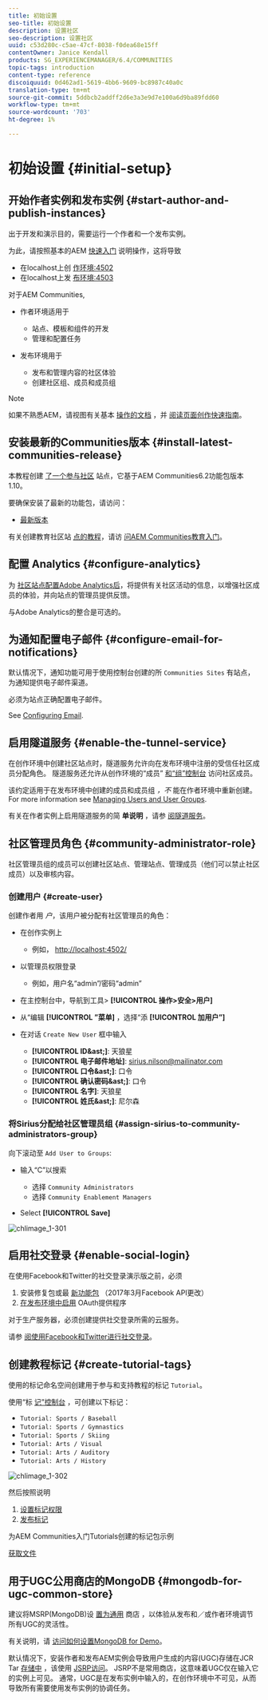 ```yaml
---
title: 初始设置
seo-title: 初始设置
description: 设置社区
seo-description: 设置社区
uuid: c53d280c-c5ae-47cf-8038-f0dea68e15ff
contentOwner: Janice Kendall
products: SG_EXPERIENCEMANAGER/6.4/COMMUNITIES
topic-tags: introduction
content-type: reference
discoiquuid: 0d462ad1-5619-4bb6-9609-bc8987c40a0c
translation-type: tm+mt
source-git-commit: 5ddbcb2addff2d6e3a3e9d7e100a6d9ba89fdd60
workflow-type: tm+mt
source-wordcount: '703'
ht-degree: 1%

---
```



# 初始设置 {#initial-setup}

## 开始作者实例和发布实例 {#start-author-and-publish-instances}

出于开发和演示目的，需要运行一个作者和一个发布实例。

为此，请按照基本的AEM [快速入门](../../help/sites-deploying/deploy.md#getting-started) 说明操作，这将导致

* 在localhost上创 [作环境:4502](http://localhost:4502/)
* 在localhost上发 [布环境:4503](http://localhost:4503/)

对于AEM Communities,

* 作者环境适用于

   * 站点、模板和组件的开发
   * 管理和配置任务

* 发布环境用于

   * 发布和管理内容的社区体验
   * 创建社区组、成员和成员组

>[!NOTE]
>
>如果不熟悉AEM，请视图有关基本 [操作的文档](../../help/sites-authoring/basic-handling.md) ，并 [阅读页面创作快速指南](../../help/sites-authoring/qg-page-authoring.md)。

## 安装最新的Communities版本 {#install-latest-communities-release}

本教程创建 [了一个参与社区](overview.md#engagement-community) 站点，它基于AEM Communities6.2功能包版本1.10。

要确保安装了最新的功能包，请访问：

* [最新版本](deploy-communities.md#latest-releases)

有关创建教育社区站 [点的教程](overview.md#enablement-community)，请访 [问AEM Communities教育入门](getting-started-enablement.md)。

## 配置 Analytics {#configure-analytics}

为 [社区站点配置Adobe Analytics后](analytics.md)，将提供有关社区活动的信息，以增强社区成员的体验，并向站点的管理员提供反馈。

与Adobe Analytics的整合是可选的。

## 为通知配置电子邮件 {#configure-email-for-notifications}

默认情况下，通知功能可用于使用控制台创建的所 `Communities Sites` 有站点，为通知提供电子邮件渠道。

必须为站点正确配置电子邮件。

See [Configuring Email](email.md).

## 启用隧道服务 {#enable-the-tunnel-service}

在创作环境中创建社区站点时，隧道服务允许向在发布环境中注册的受信任社区成员分配角色。 隧道服务还允许从创作环境的“成员” [和“组”控制台](members.md) 访问社区成员。

该约定适用于在发布环境中创建的成员和成员组 *，不* 能在作者环境中重新创建。 For more information see [Managing Users and User Groups](users.md).

有关在作者实例上启用隧道服务的简 **单说明** ，请参 [阅隧道服务](deploy-communities.md#tunnel-service-on-author)。

## 社区管理员角色 {#community-administrator-role}

社区管理员组的成员可以创建社区站点、管理站点、管理成员（他们可以禁止社区成员）以及审核内容。

### 创建用户 {#create-user}

创建作者用 *户*，该用户被分配有社区管理员的角色：

* 在创作实例上

   * 例如， [http://localhost:4502/](http://localhost:4503/)

* 以管理员权限登录

   * 例如，用户名“admin”/密码“admin”

* 在主控制台中，导航到工具> **[!UICONTROL 操作>安全>用户]**
* 从“编辑 **[!UICONTROL ”菜单]** ，选择“添 **[!UICONTROL 加用户”]**

* 在对话 `Create New User` 框中输入

   * **[!UICONTROL ID&amp;ast;]**: 天狼星
   * **[!UICONTROL 电子邮件地址]**: sirius.nilson@mailinator.com
   * **[!UICONTROL 口令&amp;ast;]**: 口令
   * **[!UICONTROL 确认密码&amp;ast;]**: 口令
   * **[!UICONTROL 名字]**: 天狼星
   * **[!UICONTROL 姓氏&amp;ast;]**: 尼尔森

### 将Sirius分配给社区管理员组 {#assign-sirius-to-community-administrators-group}

向下滚动至 `Add User to Groups`:

* 输入“C”以搜索

   * 选择 `Community Administrators`
   * 选择 `Community Enablement Managers`

* Select **[!UICONTROL Save]**

![chlimage_1-301](assets/chlimage_1-301.png)

## 启用社交登录 {#enable-social-login}

在使用Facebook和Twitter的社交登录演示版之前，必须

1. 安装修复包或最 [新功能包](deploy-communities.md#latestfeaturepack) （2017年3月Facebook API更改）
1. [在发布环境中启用](social-login.md#adobe-granite-oauth-authentication-handler) OAuth提供程序

对于生产服务器，必须创建提供社交登录所需的云服务。

请参 [阅使用Facebook和Twitter进行社交登录](social-login.md)。

## 创建教程标记 {#create-tutorial-tags}

使用的标记命名空间创建用于参与和支持教程的标记 `Tutorial`。

使用“标 [记”控制台](../../help/sites-administering/tags.md#tagging-console) ，可创建以下标记：

* `Tutorial: Sports / Baseball`
* `Tutorial: Sports / Gymnastics`
* `Tutorial: Sports / Skiing`
* `Tutorial: Arts / Visual`
* `Tutorial: Arts / Auditory`
* `Tutorial: Arts / History`

![chlimage_1-302](assets/chlimage_1-302.png)

然后按照说明

1. [设置标记权限](../../help/sites-administering/tags.md#setting-tag-permissions)
1. [发布标记](../../help/sites-administering/tags.md#publishing-tags)

为AEM Communities入门Tutorials创建的标记包示例

[获取文件](assets/tutorial_tags-v63.zip)

## 用于UGC公用商店的MongoDB {#mongodb-for-ugc-common-store}

建议将MSRP(MongoDB)设 [置为通用](msrp.md) 商店 [](working-with-srp.md) ，以体验从发布和／或作者环境调节所有UGC的灵活性。

有关说明，请 [访问如何设置MongoDB for Demo](demo-mongo.md)。

默认情况下，安装作者和发布AEM实例会导致用户生成的内容(UGC)存储在JCR Tar [存储中](../../help/sites-deploying/platform.md) ，该使用 [JSRP访问](jsrp.md)。 JSRP不是常用商店，这意味着UGC仅在输入它的实例上可见。 通常，UGC是在发布实例中输入的，在创作环境中不可见，从而导致所有需要使用发布实例的协调任务。